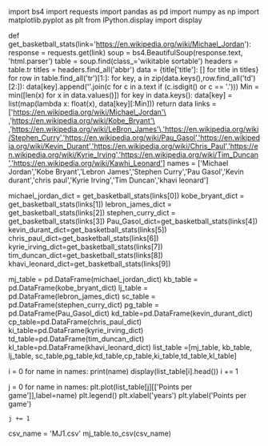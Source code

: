 import bs4
import requests
import pandas as pd
import numpy as np
import matplotlib.pyplot as plt
from IPython.display import display

def get_basketball_stats(link='https://en.wikipedia.org/wiki/Michael_Jordan'):
    response = requests.get(link)
    soup = bs4.BeautifulSoup(response.text, 'html.parser')
    table = soup.find(class_='wikitable sortable')
    headers = table.tr
    titles = headers.find_all('abbr')
    data = {title['title']: [] for title in titles}
    for row in table.find_all('tr')[1:]:
        for key, a in zip(data.keys(),row.find_all('td')[2:]):
            data[key].append(''.join(c for c in a.text if (c.isdigit() or c == '.')))
        Min = min([len(x) for x in data.values()])
        for key in data.keys():
            data[key] = list(map(lambda x: float(x), data[key][:Min]))
    return data
links = ['https://en.wikipedia.org/wiki/Michael_Jordan'\
       ,'https://en.wikipedia.org/wiki/Kobe_Bryant'\
      ,'https://en.wikipedia.org/wiki/LeBron_James'\,'https://en.wikipedia.org/wiki/Stephen_Curry','https://en.wikipedia.org/wiki/Pau_Gasol','https://en.wikipedia.org/wiki/Kevin_Durant','https://en.wikipedia.org/wiki/Chris_Paul','https://en.wikipedia.org/wiki/Kyrie_Irving','https://en.wikipedia.org/wiki/Tim_Duncan','https://en.wikipedia.org/wiki/Kawhi_Leonard']
names = ['Michael Jordan','Kobe Bryant','Lebron James','Stephen Curry','Pau Gasol','Kevin durant','chris paul','Kyrie Irving','Tim Duncan','khavi leonard']

michael_jordan_dict = get_basketball_stats(links[0])
kobe_bryant_dict = get_basketball_stats(links[1])
lebron_james_dict = get_basketball_stats(links[2])
stephen_curry_dict = get_basketball_stats(links[3])
Pau_Gasol_dict=get_basketball_stats(links[4])
kevin_durant_dict=get_basketball_stats(links[5])
chris_paul_dict=get_basketball_stats(links[6])
kyrie_irving_dict=get_basketball_stats(links[7])
tim_duncan_dict=get_basketball_stats(links[8])
khavi_leonard_dict=get_basketball_stats(links[9])

mj_table = pd.DataFrame(michael_jordan_dict)
kb_table = pd.DataFrame(kobe_bryant_dict)
lj_table = pd.DataFrame(lebron_james_dict)
sc_table = pd.DataFrame(stephen_curry_dict)
pg_table = pd.DataFrame(Pau_Gasol_dict)
kd_table=pd.DataFrame(kevin_durant_dict)
cp_table=pd.DataFrame(chris_paul_dict)
ki_table=pd.DataFrame(kyrie_irving_dict)
td_table=pd.DataFrame(tim_duncan_dict)
kl_table=pd.DataFrame(khavi_leonard_dict)
list_table =[mj_table, kb_table, lj_table, sc_table,pg_table,kd_table,cp_table,ki_table,td_table,kl_table]

i = 0
for name in names:
    print(name)
    display(list_table[i].head())
    i += 1

j = 0
for name in names:
    plt.plot(list_table[j][['Points per game']],label=name)
    plt.legend()
    plt.xlabel('years')
    plt.ylabel('Points per game')

    j += 1

csv_name = 'MJ1.csv'
mj_table.to_csv(csv_name)
